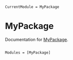 ```@meta
CurrentModule = MyPackage
```

# MyPackage

Documentation for [MyPackage](https://github.com/PeilinChen01/MyPackage.jl).

```@index
```

```@autodocs
Modules = [MyPackage]
```
